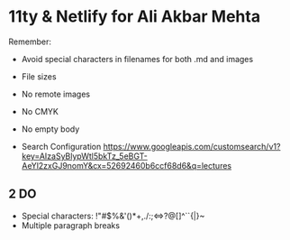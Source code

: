# 11ty & Netlify for Ali Akbar Mehta

Remember:
- Avoid special characters in filenames for both .md and images
- File sizes
- No remote images
- No CMYK
- No empty body

- Search Configuration
https://www.googleapis.com/customsearch/v1?key=AIzaSyBlypWtl5bkTz_5eBGT-AeYl2zxGJ9nomY&cx=52692460b6ccf68d6&q=lectures

## 2 DO

- Special characters: !"#$%&'()*+,./:;<=>?@[\]^``{|}~
- Multiple paragraph breaks
